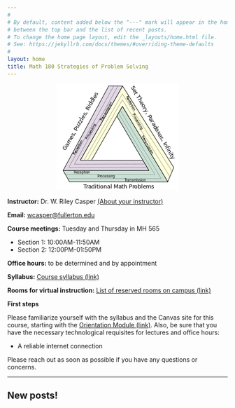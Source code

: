 ```yaml
---
#
# By default, content added below the "---" mark will appear in the home page
# between the top bar and the list of recent posts.
# To change the home page layout, edit the _layouts/home.html file.
# See: https://jekyllrb.com/docs/themes/#overriding-theme-defaults
#
layout: home
title: Math 180 Strategies of Problem Solving
---
```


<p align="center"><img src="fig/Themes.png"/></p>


**Instructor:** Dr. W. Riley Casper [(About your instructor)](instructor)

**Email:** wcasper@fullerton.edu

**Course meetings:** Tuesday and Thursday in MH 565

* Section 1: 10:00AM-11:50AM
* Section 2: 12:00PM-01:50PM

**Office hours:** to be determined and by appointment

**Syllabus:** <a target="_parent" href="syllabus.html">Course syllabus (link)</a>

**Rooms for virtual instruction:** <a target="_parent" href="available-rooms.html">List of reserved rooms on campus (link)</a>

**First steps**

Please familiarize yourself with the syllabus and the Canvas site for this course, starting with the <a target="_parent" href="https://csufullerton.instructure.com/courses/3332636/modules/8077999">Orientation Module (link)</a>.  Also, be sure that you have the necessary technological requisites for lectures and office hours:
* A reliable internet connection

Please reach out as soon as possible if you have any questions or concerns.

***

## New posts!

